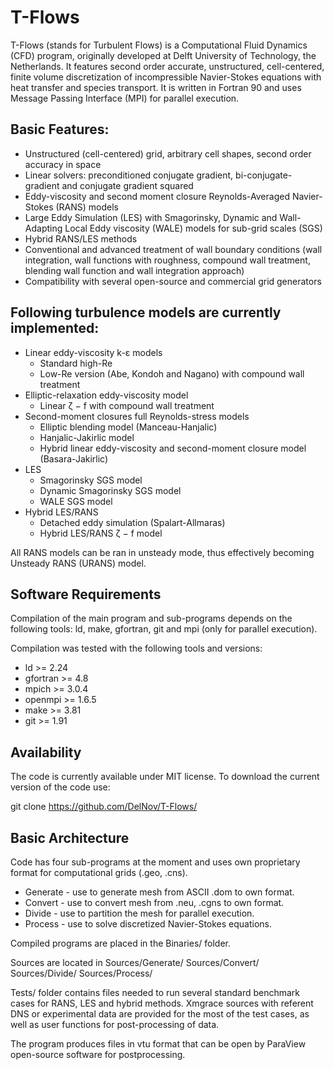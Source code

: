 # T-Flows 

T-Flows (stands for Turbulent Flows) is a Computational Fluid Dynamics (CFD) program, originally developed at Delft University of Technology, the Netherlands.  It features second order accurate, unstructured, cell-centered, finite volume discretization of incompressible Navier-Stokes equations with heat transfer and species transport.  It is written in Fortran 90 and uses Message Passing Interface (MPI) for parallel execution.

## Basic Features: 

*	Unstructured (cell-centered) grid, arbitrary cell shapes, second order accuracy in space 
*	Linear solvers: preconditioned conjugate gradient, bi-conjugate-gradient and conjugate gradient squared
*	Eddy-viscosity and second moment closure Reynolds-Averaged Navier-Stokes (RANS) models
*	Large Eddy Simulation (LES) with Smagorinsky, Dynamic and Wall-Adapting Local Eddy viscosity (WALE) models for sub-grid scales (SGS) 
*	Hybrid RANS/LES methods
*	Conventional and advanced treatment of wall boundary conditions (wall integration, wall functions with roughness, compound wall treatment, blending wall function and wall integration approach)
*	Compatibility with several open-source and commercial grid generators

## Following turbulence models are currently implemented:

* Linear eddy-viscosity k-ε models
  * Standard high-Re
  * Low-Re version (Abe, Kondoh and Nagano) with compound wall treatment
* Elliptic-relaxation eddy-viscosity model
  * Linear ζ − f with compound wall treatment
* Second-moment closures full Reynolds-stress models
  * Elliptic blending model (Manceau-Hanjalic)
  * Hanjalic-Jakirlic model
  * Hybrid linear eddy-viscosity and second-moment closure model (Basara-Jakirlic)
* LES
  * Smagorinsky SGS model
  * Dynamic Smagorinsky SGS model
  * WALE SGS model
* Hybrid LES/RANS
  * Detached eddy simulation (Spalart-Allmaras)
  * Hybrid LES/RANS ζ − f model

All RANS models can be ran in unsteady mode, thus effectively becoming Unsteady RANS (URANS) model.

## Software Requirements

Compilation of the main program and sub-programs depends on the following tools: 
ld, make, gfortran, git and mpi (only for parallel execution).

Compilation was tested with the following tools and versions:
- ld >= 2.24
- gfortran >= 4.8
- mpich >= 3.0.4
- openmpi >= 1.6.5
- make >= 3.81
- git >= 1.91

## Availability

The code is currently available under MIT license.  To download the current version of the code use:

 git clone https://github.com/DelNov/T-Flows/

## Basic Architecture

Code has four sub-programs at the moment and uses own proprietary format for computational grids (.geo, .cns).
- Generate -  use to generate mesh from ASCII .dom to own format.
- Convert  -  use to convert mesh from .neu, .cgns to own format.
- Divide   -  use to partition the mesh for parallel execution.
- Process  -  use to solve discretized Navier-Stokes equations.

Compiled programs are placed in the Binaries/ folder.

Sources are located in
Sources/Generate/
Sources/Convert/
Sources/Divide/
Sources/Process/

Tests/ folder contains files needed to run several standard benchmark cases for RANS, LES and hybrid methods. Xmgrace sources with referent DNS or experimental data are provided for the most of the test cases, as well as user functions for post-processing of data.

The program produces files in vtu format that can be open by ParaView open-source software for postprocessing. 
